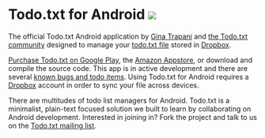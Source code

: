 # Todo.txt for Android [![](https://img.shields.io/gitter/room/todotxt/todo.txt-android.svg)](https://gitter.im/todotxt/todo.txt-android)

The official Todo.txt Android application by [Gina Trapani](http://ginatrapani.org) and [the Todo.txt community](http://groups.yahoo.com/group/todotxt/) designed to manage your [todo.txt file](http://todotxt.com) stored in [Dropbox](http://dropbox.com).

[Purchase Todo.txt on Google Play](https://play.google.com/store/apps/details?id=com.todotxt.todotxttouch), the [Amazon Appstore](http://www.amazon.com/o/ASIN/B004MNQTVU/ref=nosim/lifehackerboo-20), or download and compile the source code. This app is in active development and there are several [known bugs and todo items](https://github.com/ginatrapani/todo.txt-android/issues). 
Using Todo.txt for Android requires a [Dropbox](http://dropbox.com) account in order to sync your file across devices.

There are multitudes of todo list managers for Android. Todo.txt is a minimalist, plain-text focused solution we built to learn by collaborating on Android development. 
Interested in joining in? Fork the project and talk to us on the [Todo.txt mailing list](http://groups.yahoo.com/group/todotxt/).
